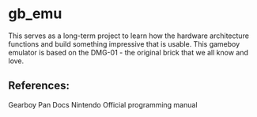 # gb_emu

This serves as a long-term project to learn how the hardware architecture functions and build something impressive that is usable. This gameboy emulator is based on the DMG-01 -  the original brick that we all know and love.

## References:
 Gearboy
 Pan Docs
 Nintendo Official programming manual
 
